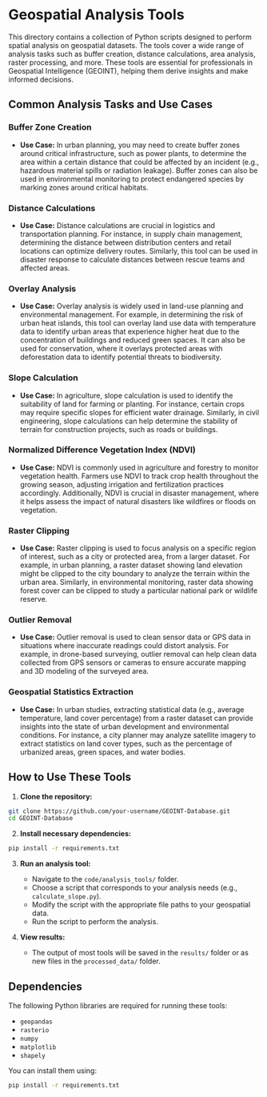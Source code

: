 # Geospatial Analysis Tools

This directory contains a collection of Python scripts designed to perform spatial analysis on geospatial datasets. The tools cover a wide range of analysis tasks such as buffer creation, distance calculations, area analysis, raster processing, and more. These tools are essential for professionals in Geospatial Intelligence (GEOINT), helping them derive insights and make informed decisions.

## Common Analysis Tasks and Use Cases

### **Buffer Zone Creation**
- **Use Case:** In urban planning, you may need to create buffer zones around critical infrastructure, such as power plants, to determine the area within a certain distance that could be affected by an incident (e.g., hazardous material spills or radiation leakage). Buffer zones can also be used in environmental monitoring to protect endangered species by marking zones around critical habitats.

### **Distance Calculations**
- **Use Case:** Distance calculations are crucial in logistics and transportation planning. For instance, in supply chain management, determining the distance between distribution centers and retail locations can optimize delivery routes. Similarly, this tool can be used in disaster response to calculate distances between rescue teams and affected areas.

### **Overlay Analysis**
- **Use Case:** Overlay analysis is widely used in land-use planning and environmental management. For example, in determining the risk of urban heat islands, this tool can overlay land use data with temperature data to identify urban areas that experience higher heat due to the concentration of buildings and reduced green spaces. It can also be used for conservation, where it overlays protected areas with deforestation data to identify potential threats to biodiversity.

### **Slope Calculation**
- **Use Case:** In agriculture, slope calculation is used to identify the suitability of land for farming or planting. For instance, certain crops may require specific slopes for efficient water drainage. Similarly, in civil engineering, slope calculations can help determine the stability of terrain for construction projects, such as roads or buildings.

### **Normalized Difference Vegetation Index (NDVI)**
- **Use Case:** NDVI is commonly used in agriculture and forestry to monitor vegetation health. Farmers use NDVI to track crop health throughout the growing season, adjusting irrigation and fertilization practices accordingly. Additionally, NDVI is crucial in disaster management, where it helps assess the impact of natural disasters like wildfires or floods on vegetation.

### **Raster Clipping**
- **Use Case:** Raster clipping is used to focus analysis on a specific region of interest, such as a city or protected area, from a larger dataset. For example, in urban planning, a raster dataset showing land elevation might be clipped to the city boundary to analyze the terrain within the urban area. Similarly, in environmental monitoring, raster data showing forest cover can be clipped to study a particular national park or wildlife reserve.

### **Outlier Removal**
- **Use Case:** Outlier removal is used to clean sensor data or GPS data in situations where inaccurate readings could distort analysis. For example, in drone-based surveying, outlier removal can help clean data collected from GPS sensors or cameras to ensure accurate mapping and 3D modeling of the surveyed area.

### **Geospatial Statistics Extraction**
- **Use Case:** In urban studies, extracting statistical data (e.g., average temperature, land cover percentage) from a raster dataset can provide insights into the state of urban development and environmental conditions. For instance, a city planner may analyze satellite imagery to extract statistics on land cover types, such as the percentage of urbanized areas, green spaces, and water bodies.

## How to Use These Tools

1. **Clone the repository:**

```bash
git clone https://github.com/your-username/GEOINT-Database.git
cd GEOINT-Database
```

2. **Install necessary dependencies:**

```bash
pip install -r requirements.txt
```

3. **Run an analysis tool:**
   - Navigate to the `code/analysis_tools/` folder.
   - Choose a script that corresponds to your analysis needs (e.g., `calculate_slope.py`).
   - Modify the script with the appropriate file paths to your geospatial data.
   - Run the script to perform the analysis.

4. **View results:**
   - The output of most tools will be saved in the `results/` folder or as new files in the `processed_data/` folder.

## Dependencies

The following Python libraries are required for running these tools:

- `geopandas`
- `rasterio`
- `numpy`
- `matplotlib`
- `shapely`

You can install them using:

```bash
pip install -r requirements.txt
```
